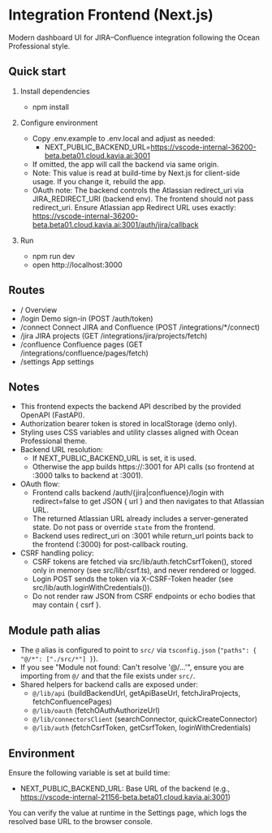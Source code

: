 # Integration Frontend (Next.js)

Modern dashboard UI for JIRA–Confluence integration following the Ocean Professional style.

## Quick start

1. Install dependencies
   - npm install

2. Configure environment
   - Copy .env.example to .env.local and adjust as needed:
     - NEXT_PUBLIC_BACKEND_URL=https://vscode-internal-36200-beta.beta01.cloud.kavia.ai:3001
   - If omitted, the app will call the backend via same origin.
   - Note: This value is read at build-time by Next.js for client-side usage. If you change it, rebuild the app.
   - OAuth note: The backend controls the Atlassian redirect_uri via JIRA_REDIRECT_URI (backend env). The frontend should not pass redirect_uri.
     Ensure Atlassian app Redirect URL uses exactly:
     https://vscode-internal-36200-beta.beta01.cloud.kavia.ai:3001/auth/jira/callback

3. Run
   - npm run dev
   - open http://localhost:3000

## Routes

- /                Overview
- /login           Demo sign-in (POST /auth/token)
- /connect         Connect JIRA and Confluence (POST /integrations/*/connect)
- /jira            JIRA projects (GET /integrations/jira/projects/fetch)
- /confluence      Confluence pages (GET /integrations/confluence/pages/fetch)
- /settings        App settings

## Notes

- This frontend expects the backend API described by the provided OpenAPI (FastAPI).
- Authorization bearer token is stored in localStorage (demo only).
- Styling uses CSS variables and utility classes aligned with Ocean Professional theme.
- Backend URL resolution:
  - If NEXT_PUBLIC_BACKEND_URL is set, it is used.
  - Otherwise the app builds https://<current-host>:3001 for API calls (so frontend at :3000 talks to backend at :3001).
- OAuth flow:
  - Frontend calls backend /auth/{jira|confluence}/login with redirect=false to get JSON { url } and then navigates to that Atlassian URL.
  - The returned Atlassian URL already includes a server-generated state. Do not pass or override `state` from the frontend.
  - Backend uses redirect_uri on :3001 while return_url points back to the frontend (:3000) for post-callback routing.
- CSRF handling policy:
  - CSRF tokens are fetched via src/lib/auth.fetchCsrfToken(), stored only in memory (see src/lib/csrf.ts), and never rendered or logged.
  - Login POST sends the token via X-CSRF-Token header (see src/lib/auth.loginWithCredentials()).
  - Do not render raw JSON from CSRF endpoints or echo bodies that may contain { csrf }.

## Module path alias

- The `@` alias is configured to point to `src/` via `tsconfig.json` (`"paths": { "@/*": ["./src/*"] }`).
- If you see "Module not found: Can't resolve '@/...'", ensure you are importing from `@/` and that the file exists under `src/`.
- Shared helpers for backend calls are exposed under:
  - `@/lib/api` (buildBackendUrl, getApiBaseUrl, fetchJiraProjects, fetchConfluencePages)
  - `@/lib/oauth` (fetchOAuthAuthorizeUrl)
  - `@/lib/connectorsClient` (searchConnector, quickCreateConnector)
  - `@/lib/auth` (fetchCsrfToken, getCsrfToken, loginWithCredentials)

## Environment

Ensure the following variable is set at build time:
- NEXT_PUBLIC_BACKEND_URL: Base URL of the backend (e.g., https://vscode-internal-21156-beta.beta01.cloud.kavia.ai:3001)

You can verify the value at runtime in the Settings page, which logs the resolved base URL to the browser console.
